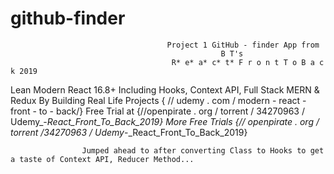# github-finder
                                       Project 1 GitHub - finder App from 
                                                   B T's
                                        R* e* a* c* t* F r o n t T o B a c k 2019
Lean Modern React 16.8+ Including Hooks, Context API, Full Stack MERN & Redux By Building Real Life Projects
                                  { // udemy . com / modern - react - front - to - back/}
                              Free Trial at {//openpirate . org / torrent / 34270963 / Udemy_-_React_Front_To_Back_2019}
                              More Free Trials {// openpirate . org / torrent /34270963 / Udemy_-_React_Front_To_Back_2019}

                    Jumped ahead to after converting Class to Hooks to get a taste of Context API, Reducer Method...


